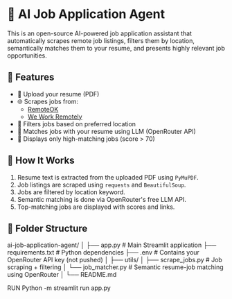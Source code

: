 # 🤖 AI Job Application Agent

This is an open-source AI-powered job application assistant that automatically scrapes remote job listings, filters them by location, semantically matches them to your resume, and presents highly relevant job opportunities.

## 🚀 Features

- 📄 Upload your resume (PDF)
- 🌐 Scrapes jobs from:
  - [RemoteOK](https://remoteok.com)
  - [We Work Remotely](https://weworkremotely.com)
- 📍 Filters jobs based on preferred location
- 🤖 Matches jobs with your resume using LLM (OpenRouter API)
- 🎯 Displays only high-matching jobs (score > 70)

## 🧠 How It Works

1. Resume text is extracted from the uploaded PDF using `PyMuPDF`.
2. Job listings are scraped using `requests` and `BeautifulSoup`.
3. Jobs are filtered by location keyword.
4. Semantic matching is done via OpenRouter's free LLM API.
5. Top-matching jobs are displayed with scores and links.

## 📂 Folder Structure

ai-job-application-agent/
│
├── app.py # Main Streamlit application
├── requirements.txt # Python dependencies
├── .env # Contains your OpenRouter API key (not pushed)
│
├── utils/
│ ├── scrape_jobs.py # Job scraping + filtering
│ └── job_matcher.py # Semantic resume-job matching using OpenRouter
│
└── README.md

RUN
Python -m streamlit run app.py
